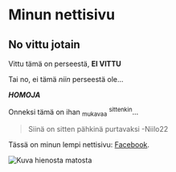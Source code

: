 # Minun nettisivu
## No vittu jotain

Vittu tämä on perseestä, **EI VITTU** 

Tai no, ei tämä _niin_ perseestä ole...

***HOMOJA***

Onneksi tämä on ihan <sub>mukavaa</sub> <sup>sittenkin</sup>...

> Siinä on sitten pähkinä purtavaksi -Niilo22

Tässä on minun lempi nettisivu: [Facebook](https://pornhub.com/).

![Kuva hienosta matosta](https://cdn.sotka.fi/tuotteet/uploaded/images/vista-keskilattiamatto-hatuote-22.jpg)
